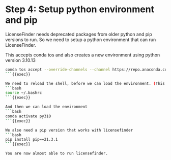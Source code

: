 # Step 4: Setup python environment and pip

LicenseFinder needs deprecated packages from older python and pip versions to run.
So we need to setup a python environment that can run LicenseFinder.

This accepts conda tos and also creates a new environment using python version 3.10.13
```bash
conda tos accept --override-channels --channel https://repo.anaconda.com/pkgs/main && conda tos accept --override-channels --channel https://repo.anaconda.com/pkgs/r && conda init && conda create -n py310 python=3.10.13 -y
```{{exec}}

We need to reload the shell, before we can load the environment. (This is a one time thing after installing conda)
```bash
source ~/.bashrc
```{{exec}}

And then we can load the environment
```bash
conda activate py310
```{{exec}}

We also need a pip version that works with licensefinder
```bash
pip install pip==21.3.1
```{{exec}}

You are now almost able to run licensefinder.